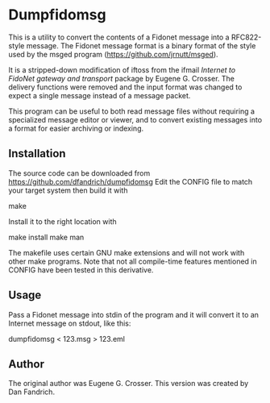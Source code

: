 # Dumpfidomsg

This is a utility to convert the contents of a Fidonet message into a
RFC822-style message.  The Fidonet message format is a binary format of the
style used by the msged program (https://github.com/jrnutt/msged).

It is a stripped-down modification of iftoss from the ifmail *Internet to
FidoNet gateway and transport* package by Eugene G. Crosser. The delivery
functions were removed and the input format was changed to expect a single
message instead of a message packet.

This program can be useful to both read message files without requiring a
specialized message editor or viewer, and to convert existing messages into a
format for easier archiving or indexing.

## Installation

The source code can be downloaded from https://github.com/dfandrich/dumpfidomsg
Edit the CONFIG file to match your target system then build it with

  make

Install it to the right location with

  make install
  make man

The makefile uses certain GNU make extensions and will not work with other make
programs. Note that not all compile-time features mentioned in CONFIG have been
tested in this derivative.

## Usage

Pass a Fidonet message into stdin of the program and it will convert it to an
Internet message on stdout, like this:

  dumpfidomsg < 123.msg > 123.eml

## Author

The original author was Eugene G. Crosser. This version was created by Dan
Fandrich.
